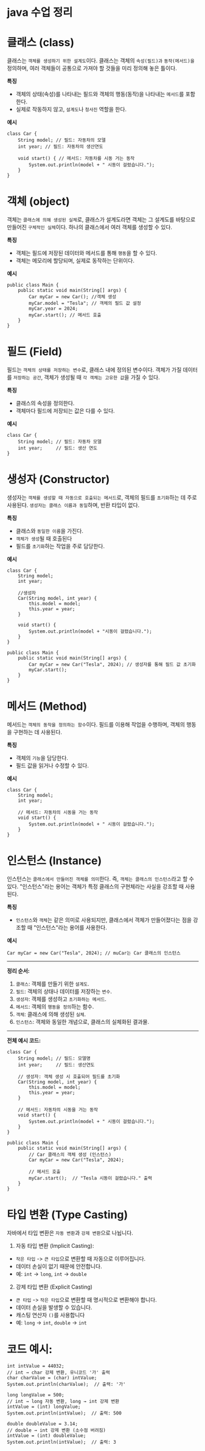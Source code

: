 # java 수업 정리 

# 클래스 (class)
클래스는 `객체를 생성하기 위한 설계도`이다. 클래스는 객체의 `속성(필드)과` `동작(메서드)을` 정의하며, 여러 객체들이 공통으로 가져야 할 것들을 미리 정의해 놓은 틀이다. <br/>

**특징**
- 객체의 상태(속성)를 나타내는 필드와 객체의 행동(동작)을 나타내는 `메서드`를 포함한다.
- 실제로 작동하지 않고, `설계도`나 `청사진` 역할을 한다.

**예시**
```
class Car {
    String model; // 필드: 자동차의 모델
    int year; // 필드: 자동차의 생산연도
    
    void start() { // 메서드: 자동차를 시동 거는 동작
        System.out.println(model + " 시동이 걸렸습니다.");
    }
}
```

# 객체 (object)
객체는 `클래스에 의해 생성된 실체`로, 클래스가 설계도라면 객체는 그 설계도를 바탕으로 만들어진 `구체적인 실체`이다. 하나의 클래스에서 여러 객체를 생성할 수 있다. <br/>

**특징**
- 객체는 필드에 저장된 데이터와 메서드를 통해 `행동`을 할 수 있다.
- 객체는 메모리에 할당되며, 실제로 동작하는 단위이다.

**예시**
```
public class Main {
    public static void main(String[] args) {
        Car myCar = new Car(); //객체 생성
        myCar.model = "Tesla"; // 객체의 필드 값 설정
        myCar.year = 2024;
        myCar.start(); // 메서드 호출
    }
}
```

# 필드 (Field)
필드는 `객체의 상태를 저장하는 변수`로, 클래스 내에 정의된 변수이다. 객체가 가질 데이터를 `저장하는 공간`, 객체가 생성될 때 `각 객체는 고유한 값`을 가질 수 있다.

**특징**
- 클래스의 속성을 정의한다.
- 객체마다 필드에 저장되는 값은 다를 수 있다.

**예시**
```
class Car {
    String model; // 필드: 자동차 모델
    int year;     // 필드: 생산 연도
}
```

# 생성자 (Constructor)
생성자는 `객체를 생성할 때 자동으로 호출되는 메서드`로, 객체의 필드를 `초기화`하는 데 주로 사용된다. `생성자는 클래스 이름과 동일`하며, 반환 타입이 없다.

**특징**
- 클래스와 `동일한 이름`을 가진다.
- `객체가 생성`될 때 호출된다
- 필드를 `초기화`하는 작업을 주로 담당한다.

**예시**
```
class Car {
    String model;
    int year;

    //생성자
    Car(String model, int year) {
        this.model = model;
        this.year = year;
    }

    void start() {
        System.out.println(model + "시동이 걸렸습니다.");
    }
}
```
```
public class Main {
    public static void main(String[] args) {
        Car myCar = new Car("Tesla", 2024); // 생성자를 통해 필드 값 초기화
        myCar.start();
    }
}
```

# 메서드 (Method)
메서드는 `객체의 동작을 정의하는 함수`이다. 필드를 이용해 작업을 수행하며, 객체의 행동을 구현하는 데 사용된다.

**특징**
- 객체의 `기능`을 담당한다.
- 필드 값을 읽거나 수정할 수 있다.

**예시**
```
class Car {
    String model;
    int year;

    // 메서드: 자동차의 시동을 거는 동작
    void start() {
        System.out.println(model + " 시동이 걸렸습니다.");
    }
}
```

# 인스턴스 (Instance)
인스턴스는 `클래스에서 만들어진 객체를 의미`한다. 즉, `객체는 클래스의 인스턴스`라고 할 수 있다. "인스턴스"라는 용어는 객체가 특정 클래스의 구현체라는 사실을 강조할 때 사용된다.

**특징**
- `인스턴스`와 `객체`는 같은 의미로 사용되지만, 클래스에서 객체가 만들어졌다는 점을 강조할 때 "인스턴스"라는 용어를 사용한다.

**예시**
```
Car myCar = new Car("Tesla", 2024); // muCar는 Car 클래스의 인스턴스
```
<hr/>

**정리 순서:**
1. `클래스`: 객체를 만들기 위한 `설계도`.
2. `필드`: 객체의 상태나 데이터를 저장하는 `변수`.
3. `생성자`: 객체를 생성하고 `초기화하는 메서드`.
4. `메서드`: 객체의 `행동을 정의`하는 함수.
5. `객체`: 클래스에 의해 생성된 `실체`.
6. `인스턴스`: 객체와 동일한 개념으로, 클래스의 실체화된 결과물.
<hr/>

**전체 예시 코드:**
```
class Car {
    String model; // 필드: 모델명
    int year;     // 필드: 생산연도

    // 생성자: 객체 생성 시 호출되어 필드를 초기화
    Car(String model, int year) {
        this.model = model;
        this.year = year;
    }

    // 메서드: 자동차의 시동을 거는 동작
    void start() {
        System.out.println(model + " 시동이 걸렸습니다.");
    }
}

public class Main {
    public static void main(String[] args) {
        // Car 클래스의 객체 생성 (인스턴스)
        Car myCar = new Car("Tesla", 2024);

        // 메서드 호출
        myCar.start();  // "Tesla 시동이 걸렸습니다." 출력
    }
}
```

# 타입 변환 (Type Casting)
자바에서 타입 변환은 `자동 변환`과 `강제 변환`으로 나뉩니다.

1. 자동 타입 변환 (Implicit Casting):
- `작은 타입` -> `큰 타입`으로 변환할 때 자동으로 이루어집니다.
- 데이터 손실이 없기 때문에 안전합니다.
- 예: `int` -> `long`, `int` -> `double`
2. 강제 타입 변환 (Explicit Casting)
- `큰 타입` -> `작은 타입`으로 변환할 때 명시적으로 변환해야 합니다.
- 데이터 손실을 발생할 수 있습니다.
- 캐스팅 연산자 `()`를 사용합니다
- 예: `long` -> `int`, `double` -> `int`

# 코드 예시:
```
int intValue = 44032;
// int → char 강제 변환, 유니코드 '가' 출력
char charValue = (char) intValue;
System.out.println(charValue);  // 출력: '가'

long longValue = 500;
// int → long 자동 변환, long → int 강제 변환
intValue = (int) longValue;
System.out.println(intValue);  // 출력: 500

double doubleValue = 3.14;
// double → int 강제 변환 (소수점 버려짐)
intValue = (int) doubleValue;
System.out.println(intValue);  // 출력: 3
```